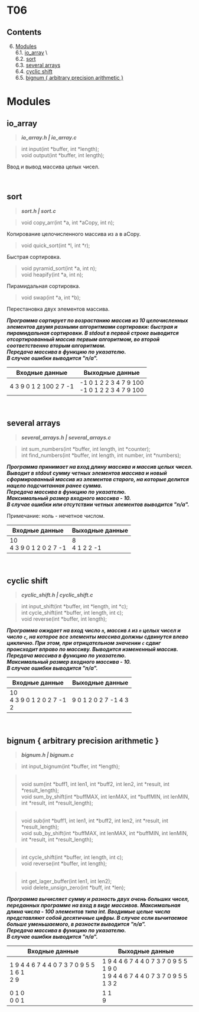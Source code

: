 # T06

## Contents

6. [Modules](#modules) \
 6.1.  [io_array](#io_array) \  
 6.2.  [sort](#sort) \
 6.3.  [several arrays](#several-arrays) \
 6.4.  [сyclic shift](#сyclic-shift) \
 6.5.  [bignum { arbitrary precision arithmetic }](#bignum-{-arbitrary-precision-arithmetic-})

# Modules

## io_array

>***io_array.h | io_array.c***

>int input(int *buffer, int *length);
><br/>void output(int *buffer, int length);

Ввод и вывод массива целых чисел.

<br/>


## sort

>***sort.h | sort.c***

>void copy_arr(int *a, int *aCopy, int n);

Копирование целочисленного массива из a в aCopy.

>void quick_sort(int *l, int *r);

Быстрая сортировка.

>void pyramid_sort(int *a, int n);
><br/>void heapify(int *a, int n);

Пирамидальная сортировка.

>void swap(int *a, int *b);

Перестановка двух элементов массива.

***Программа сортирует по возрастанию массив из 10 целочисленных элементов двумя разными алгоритмами сортировки: быстрая и пирамидальная сортировки. В stdout в первой строке выводится отсортированный массив первым алгоритмом, во второй соответственно вторым алгоритмом. 
<br/>Передача массива в функцию по указателю. 
<br/>В случае ошибки выводится "n/a".***

| Входные данные | Выходные данные |
| ------ | ------ |
| 4 3 9 0 1 2 100 2 7 -1 | -1 0 1 2 2 3 4 7 9 100<br/>-1 0 1 2 2 3 4 7 9 100 |

<br/>


## several arrays

>***several_arrays.h | several_arrays.c***

>int sum_numbers(int *buffer, int length, int *counter);
><br/>int find_numbers(int *buffer, int length, int number, int *numbers);

***Программа принимает на вход длину массива и массив целых чисел. Выводит в stdout сумму четных элементов массива и новый сформированный массив из элементов старого, на которые делится нацело подсчитанная ранее сумма. 
<br/>Передача массива в функцию по указателю. 
<br/>Максимальный размер входного массива - 10. 
<br/>В случае ошибки или отсутствии четных элементов выводится "n/a".***

Примечание: ноль - нечетное числом.

| Входные данные | Выходные данные |
| ------ | ------ |
| 10<br/>4 3 9 0 1 2 0 2 7 -1 | 8<br/>4 1 2 2 -1 |

<br/>


## сyclic shift

>***сyclic_shift.h | сyclic_shift.c***

>int input_shift(int *buffer, int *length, int *c);
><br/>int cycle_shift(int *buffer, int length, int c);
><br/>void reverse(int *buffer, int length);

***Программа ожидает на вход число `n`, массив `A` из `n` целых чисел и число `c`, на которое все элементы массива должны сдвинутся влево циклично. При этом, при отрицательном значении `c` сдвиг происходит вправо по массиву. Выводится измененный массив. 
<br/>Передача массива в функцию по указателю. 
<br/>Максимальный размер входного массива - 10. 
<br/>В случае ошибки выводится "n/a".***

| Входные данные | Выходные данные |
| ------ | ------ |
| 10<br/>4 3 9 0 1 2 0 2 7 -1<br/>2 | 9 0 1 2 0 2 7 -1 4 3 |

<br/>


## bignum { arbitrary precision arithmetic }

>***bignum.h | bignum.c***

>int input_bignum(int *buffer, int *length);

><br/>void sum(int *buff1, int len1, int *buff2, int len2, int *result, int *result_length);
><br/>void sum_by_shift(int *buffMAX, int lenMAX, int *buffMIN, int lenMIN, int *result, int *result_length);

><br/>void sub(int *buff1, int len1, int *buff2, int len2, int *result, int *result_length);
><br/>void sub_by_shift(int *buffMAX, int lenMAX, int *buffMIN, int lenMIN, int *result, int *result_length);

><br/>int cycle_shift(int *buffer, int length, int c);
><br/>void reverse(int *buffer, int length);

><br/>int get_lager_buffer(int len1, int len2);
><br/>void delete_unsign_zero(int *buff, int *len);

***Программа вычисляет сумму и разность двух очень больших чисел, переданных программе на вход в виде массивов. Максимальная длина числа - 100 элементов типа int. Вводимые целые числа представляют собой десятичные цифры. В случае если вычитаемое больше уменьшаемого, в разности выводится "n/a". 
<br/>Передача массива в функцию по указателю. 
<br/>В случае ошибки выводится "n/a".***

| Входные данные | Выходные данные |
| ------ | ------ |
| 1 9 4 4 6 7 4 4 0 7 3 7 0 9 5 5 1 6 1<br/>2 9 | 1 9 4 4 6 7 4 4 0 7 3 7 0 9 5 5 1 9 0<br/>1 9 4 4 6 7 4 4 0 7 3 7 0 9 5 5 1 3 2 |
| 0 1 0<br/>0 0 1 | 1 1<br/>9 |

